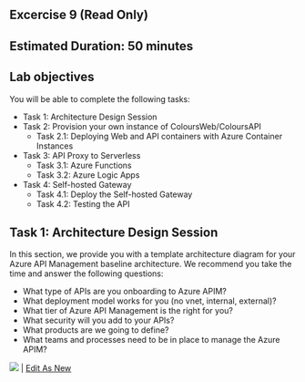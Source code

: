 ## Excercise 9 (Read Only)

## Estimated Duration: 50 minutes

## Lab objectives

You will be able to complete the following tasks:

- Task 1: Architecture Design Session
- Task 2: Provision your own instance of ColoursWeb/ColoursAPI
    - Task 2.1: Deploying Web and API containers with Azure Container Instances
- Task 3: API Proxy to Serverless
    - Task 3.1: Azure Functions
    - Task 3.2: Azure Logic Apps
- Task 4: Self-hosted Gateway
    - Task 4.1: Deploy the Self-hosted Gateway
    - Task 4.2: Testing the API

## Task 1: Architecture Design Session

In this section, we provide you with a template architecture diagram for your Azure API Management baseline architecture. We recommend you take the time and answer the following questions:

- What type of APIs are you onboarding to Azure APIM?   
- What deployment model works for you (no vnet, internal, external)?  
- What tier of Azure API Management is the right for you?  
- What security will you add to your APIs? 
- What products are we going to define? 
- What teams and processes need to be in place to manage the Azure APIM?

![](../../assets/images/apim-architecture-design-session-v2.png)
| <a href="https://app.diagrams.net/#Uhttps%3A%2F%2Fraw.githubusercontent.com%2FAzure%2Fapim-lab%2Fmain%2Fassets%2Fdiagrams%2FapimADSv2.drawio" target="_blank">Edit As New</a> 

<!-- Download Diagram:
- [drawio](../../assets/diagrams/apimADSv2.drawio)
- [drawio editable svg](../../assets/diagrams/apimADSv2.svg)
- [drawio editable png](../../assets/diagrams/apimADSv2.png)
- [Visio](../../assets/diagrams/apimADSv2.vsdx) -->
